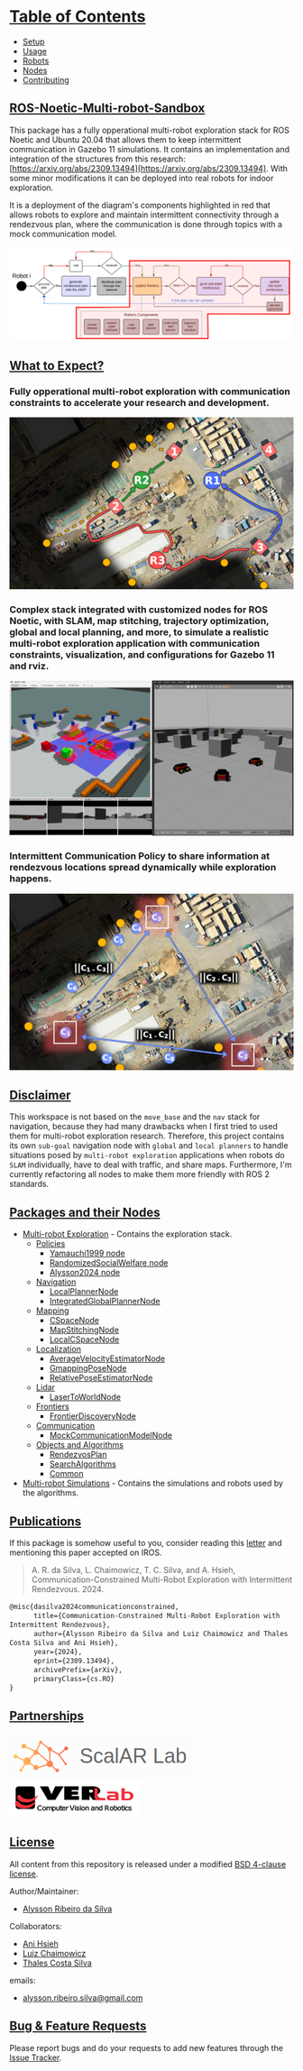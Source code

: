# [Table of Contents](#table-of-contents)

- [Setup](docs/working_environment.md)
- [Usage](docs/usage.md)
- [Robots](docs/robots.md)
- [Nodes](docs/multi-robot-exploration.md)
- [Contributing](docs/contributing.md)

## [ROS-Noetic-Multi-robot-Sandbox](#ros-noetic-multi-robot-sandbox)

This package has a fully opperational multi-robot exploration stack for ROS Noetic and Ubuntu 20.04 that allows them to keep intermittent communication in Gazebo 11 simulations. It contains an implementation and integration of the structures from this research: [https://arxiv.org/abs/2309.13494](https://arxiv.org/abs/2309.13494). With some minor modifications it can be deployed into real robots for indoor exploration.

It is a deployment of the diagram's components highlighted in red that allows robots to explore and maintain intermittent connectivity through a rendezvous plan, where the communication is done through topics with a mock communication model.

![Components](docs/images/stack_components_high.png)

## [What to Expect?](#what-to-expect)

### Fully opperational multi-robot exploration with communication constraints to accelerate your research and development.

![Example](docs/images/example_exploration.png)

### Complex stack integrated with customized nodes for ROS Noetic, with SLAM, map stitching, trajectory optimization, global and local planning, and more, to simulate a realistic multi-robot exploration application with communication constraints, visualization, and configurations for Gazebo 11 and rviz.

![Stack](docs/images/stack.png)

### Intermittent Communication Policy to share information at rendezvous locations spread dynamically while exploration happens.

![Stack](docs/images/spread.png)

## [Disclaimer](#disclaimer)

This workspace is not based on the ```move_base``` and the ```nav``` stack for navigation, because they had many drawbacks when I first tried to used them for multi-robot exploration research. Therefore, this project contains its own ```sub-goal``` navigation node with ```global``` and ```local planners``` to handle situations posed by ```multi-robot exploration``` applications when robots do ```SLAM``` individually, have to deal with traffic, and share maps. Furthermore, I'm currently refactoring all nodes to make them more friendly with ROS 2 standards.

## [Packages and their Nodes](#packages)

- [Multi-robot Exploration](docs/multi-robot-exploration.md) - Contains the exploration stack.
  - [Policies](docs/multi-robot-exploration.md)
    - [Yamauchi1999 node](docs/nodes/yamauchi1999_node.md)
    - [RandomizedSocialWelfare node](docs/nodes/randomized_social_welfare_node.md)
    - [Alysson2024 node](docs/nodes/alysson2024_node.md)
  - [Navigation](docs/multi-robot-exploration.md)
    - [LocalPlannerNode](docs/nodes/local_planner_node.md)
    - [IntegratedGlobalPlannerNode](docs/nodes/integrated_global_planner_node.md)
  - [Mapping](docs/multi-robot-exploration.md)
    - [CSpaceNode](docs/nodes/cspace_node.md)
    - [MapStitchingNode](docs/nodes/map_stitching_node.md)
    - [LocalCSpaceNode](docs/nodes/local_cspace_node.md)
  - [Localization](docs/multi-robot-exploration.md)
    - [AverageVelocityEstimatorNode](docs/nodes/average_velocity_node.md)
    - [GmappingPoseNode](docs/nodes/gmapping_pose_node.md)
    - [RelativePoseEstimatorNode](docs/nodes/relative_pose_estimator_node.md)
  - [Lidar](docs/multi-robot-exploration.md)
    - [LaserToWorldNode](docs/nodes/laser_to_world_node.md)
  - [Frontiers](docs/multi-robot-exploration.md)
    - [FrontierDiscoveryNode](docs/nodes/frontier_discovery_node.md)
  - [Communication](docs/multi-robot-exploration.md)
    - [MockCommunicationModelNode](docs/nodes/mock_communication_model_node.md)
  - [Objects and Algorithms](docs/multi-robot-exploration.md)
    - [RendezvosPlan](src/multirobotexploration/source/common/RendezvousPlan.cpp)
    - [SearchAlgorithms](src/multirobotexploration/source/common/SearchAlgorithms.cpp)
    - [Common](src/multirobotexploration/include/common/Common.h)
- [Multi-robot Simulations](docs/multi-robot-simulations.md) - Contains the simulations and robots used by the algorithms.

## [Publications](#publications)

If this package is somehow useful to you, consider reading this [letter](docs/motivation.md) and mentioning this paper accepted on IROS.

> A. R. da Silva, L. Chaimowicz, T. C. Silva, and A. Hsieh, Communication-Constrained Multi-Robot Exploration with Intermittent Rendezvous. 2024.

```text
@misc{dasilva2024communicationconstrained,
      title={Communication-Constrained Multi-Robot Exploration with Intermittent Rendezvous}, 
      author={Alysson Ribeiro da Silva and Luiz Chaimowicz and Thales Costa Silva and Ani Hsieh},
      year={2024},
      eprint={2309.13494},
      archivePrefix={arXiv},
      primaryClass={cs.RO}
}
```

## [Partnerships](#partnerships)

![Scalar](docs/images/scalar_logo.png)
![Verlab](docs/images/verlab_logo.png)

## [License](#license)

All content from this repository is released under a modified [BSD 4-clause license](LICENSE).

Author/Maintainer:

- [Alysson Ribeiro da Silva](https://alysson.thegeneralsolution.com/)

Collaborators:

- [Ani Hsieh](https://mhsieh.seas.upenn.edu/)
- [Luiz Chaimowicz](https://dcc.ufmg.br/professor/luiz-chaimowicz/)
- [Thales Costa Silva](https://scalar.seas.upenn.edu/about-us/people/)

emails:

- <alysson.ribeiro.silva@gmail.com>

## [Bug & Feature Requests](#bug--feature-requests)

Please report bugs and do your requests to add new features through the [Issue Tracker](https://github.com/multirobotplayground/ROS-Noetic-Multi-robot-Sandbox/issues).
